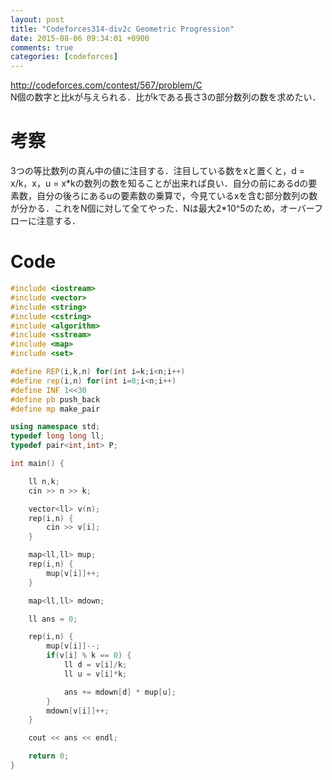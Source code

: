 ```yaml
---
layout: post
title: "Codeforces314-div2c Geometric Progression"
date: 2015-08-06 09:34:01 +0900
comments: true
categories: [codeforces]
---
```


http://codeforces.com/contest/567/problem/C  
N個の数字と比kが与えられる．比がkである長さ3の部分数列の数を求めたい．

# 考察
3つの等比数列の真ん中の値に注目する．注目している数をxと置くと，d = x/k，x，u = x\*kの数列の数を知ることが出来れば良い．自分の前にあるdの要素数，自分の後ろにあるuの要素数の乗算で，今見ているxを含む部分数列の数が分かる．これをN個に対して全てやった．Nは最大2\*10^5のため，オーバーフローに注意する．

# Code

```cpp
#include <iostream>
#include <vector>
#include <string>
#include <cstring>
#include <algorithm>
#include <sstream>
#include <map>
#include <set>

#define REP(i,k,n) for(int i=k;i<n;i++)
#define rep(i,n) for(int i=0;i<n;i++)
#define INF 1<<30
#define pb push_back
#define mp make_pair

using namespace std;
typedef long long ll;
typedef pair<int,int> P;

int main() {

    ll n,k;
    cin >> n >> k;

    vector<ll> v(n);
    rep(i,n) {
        cin >> v[i];
    }

    map<ll,ll> mup;
    rep(i,n) {
        mup[v[i]]++;
    }

    map<ll,ll> mdown;

    ll ans = 0;

    rep(i,n) {
        mup[v[i]]--;
        if(v[i] % k == 0) {
            ll d = v[i]/k;
            ll u = v[i]*k;

            ans += mdown[d] * mup[u];
        }
        mdown[v[i]]++;
    }

    cout << ans << endl;

    return 0;
}
```
